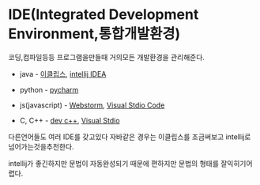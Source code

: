 # IDE(Integrated Development Environment,통합개발환경)

코딩,컴파일등등 프로그램을만들때 거의모든 개발환경을 관리해준다.

* java - [이클립스](https://www.eclipse.org), [intellij IDEA](https://www.jetbrains.com/idea/)

* python - [pycharm](https://www.jetbrains.com/pycharm/)

* js(javascript) - [Webstorm](https://www.jetbrains.com/webstorm/), [Visual Stdio Code](https://code.visualstudio.com/)

* C, C++ - [dev c++](https://sourceforge.net/projects/orwelldevcpp/), [Visual Stdio](https://visualstudio.microsoft.com/ko/vs/)

다른언어들도 여러 IDE를 갖고있다 자바같은 경우는 이클립스를 조금써보고 intellij로 넘어가는것을추천한다.

intellij가 좋긴하지만 문법이 자동완성되기 때문에 편하지만 문법의 형태를 잘익히기어렵다. 

